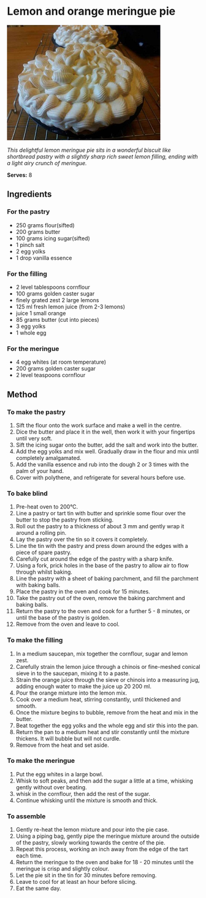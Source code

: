 # Lemon and orange meringue pie

![Name](resources/lemon-meringue.jpg)

*This delightful lemon meringue pie sits in a wonderful biscuit like shortbread pastry with a slightly sharp rich sweet lemon filling, ending with a light airy crunch of meringue.*

**Serves:** 8

## Ingredients
### For the pastry
- 250 grams flour(sifted)
- 200 grams butter
- 100 grams icing sugar(sifted)
- 1 pinch salt
- 2 egg yolks
- 1 drop vanilla essence

### For the filling
- 2 level tablespoons cornflour
- 100 grams golden caster sugar
- finely grated zest 2 large lemons
- 125 ml fresh lemon juice (from 2-3 lemons)
- juice 1 small orange
- 85 grams butter (cut into pieces)
- 3 egg yolks
- 1 whole egg

### For the meringue
- 4 egg whites (at room temperature)
- 200 grams golden caster sugar
- 2 level teaspoons cornflour

## Method
### To make the pastry
1. Sift the flour onto the work surface and make a well in the centre. 
1. Dice the butter and place it in the well, then work it with your fingertips until very soft.
1. Sift the icing sugar onto the butter, add the salt and work into the butter. 
1. Add the egg yolks and mix well. Gradually draw in the flour and mix until completely amalgamated.
1. Add the vanilla essence and rub into the dough 2 or 3 times with the palm of your hand.
1. Cover with polythene, and refrigerate for several hours before use.

### To bake blind
1. Pre-heat oven to 200°C.
1. Line a pastry or tart tin with butter and sprinkle some flour over the butter to stop the pastry from sticking.
1. Roll out the pastry to a thickness of about 3 mm and gently wrap it around a rolling pin.
1. Lay the pastry over the tin so it covers it completely.
1. Line the tin with the pastry and press down around the edges with a piece of spare pastry.
1. Carefully cut around the edge of the pastry with a sharp knife.
1. Using a fork, prick holes in the base of the pastry to allow air to flow through whilst baking.
1. Line the pastry with a sheet of baking parchment, and fill the parchment with baking balls.
1. Place the pastry in the oven and cook for 15 minutes.
1. Take the pastry out of the oven, remove the baking parchment and baking balls.
1. Return the pastry to the oven and cook for a further 5 - 8 minutes, or until the base of the pastry is golden.
1. Remove from the oven and leave to cool.

### To make the filling
1. In a medium saucepan, mix together the cornflour, sugar and lemon zest.
1. Carefully strain the lemon juice through a chinois or fine-meshed conical sieve in to the saucepan, mixing it to a paste.
1. Strain the orange juice through the sieve or chinois into a measuring jug, adding enough water to make the juice up 20 200 ml.
1. Pour the orange mixture into the lemon mix.
1. Cook over a medium heat, stirring constantly, until thickened and smooth.
1. Once the mixture begins to bubble, remove from the heat and mix in the butter.
1. Beat together the egg yolks and the whole egg and stir this into the pan.
1. Return the pan to a medium heat and stir constantly until the mixture thickens. It will bubble but will not curdle.
1. Remove from the heat and set aside.

### To make the meringue
1. Put the egg whites in a large bowl.
1. Whisk to soft peaks, and then add the sugar a little at a time, whisking gently without over beating.
1. whisk in the cornflour, then add the rest of the sugar.
1. Continue whisking until the mixture is smooth and thick.

### To assemble
1. Gently re-heat the lemon mixture and pour into the pie case.
1. Using a piping bag, gently pipe the meringue mixture around the outside of the pastry, slowly working towards the centre of the pie.
1. Repeat this process, working an inch away from the edge of the tart each time.
1. Return the meringue to the oven and bake for 18 - 20 minutes until the meringue is crisp and slightly colour.
1. Let the pie sit in the tin for 30 minutes before removing.
1. Leave to cool for at least an hour before slicing.
1. Eat the same day.